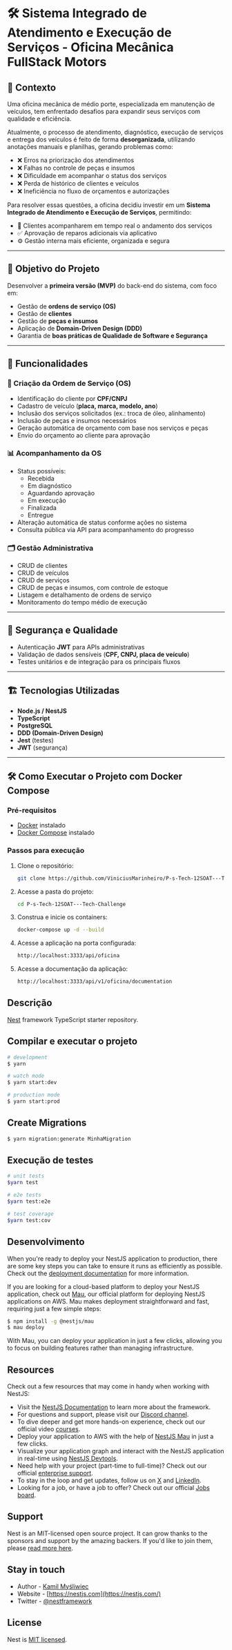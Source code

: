 # 🛠️ Sistema Integrado de Atendimento e Execução de Serviços - Oficina Mecânica FullStack Motors

## 📌 Contexto

Uma oficina mecânica de médio porte, especializada em manutenção de veículos, tem enfrentado desafios para expandir seus serviços com qualidade e eficiência.

Atualmente, o processo de atendimento, diagnóstico, execução de serviços e entrega dos veículos é feito de forma **desorganizada**, utilizando anotações manuais e planilhas, gerando problemas como:

- ❌ Erros na priorização dos atendimentos
- ❌ Falhas no controle de peças e insumos
- ❌ Dificuldade em acompanhar o status dos serviços
- ❌ Perda de histórico de clientes e veículos
- ❌ Ineficiência no fluxo de orçamentos e autorizações

Para resolver essas questões, a oficina decidiu investir em um **Sistema Integrado de Atendimento e Execução de Serviços**, permitindo:

- 📲 Clientes acompanharem em tempo real o andamento dos serviços
- ✅ Aprovação de reparos adicionais via aplicativo
- ⚙️ Gestão interna mais eficiente, organizada e segura

---

## 🎯 Objetivo do Projeto

Desenvolver a **primeira versão (MVP)** do back-end do sistema, com foco em:

- Gestão de **ordens de serviço (OS)**
- Gestão de **clientes**
- Gestão de **peças e insumos**
- Aplicação de **Domain-Driven Design (DDD)**
- Garantia de **boas práticas de Qualidade de Software e Segurança**

---

## 🚀 Funcionalidades

### 📄 Criação da Ordem de Serviço (OS)

- Identificação do cliente por **CPF/CNPJ**
- Cadastro de veículo (**placa, marca, modelo, ano**)
- Inclusão dos serviços solicitados (ex.: troca de óleo, alinhamento)
- Inclusão de peças e insumos necessários
- Geração automática de orçamento com base nos serviços e peças
- Envio do orçamento ao cliente para aprovação

### 📊 Acompanhamento da OS

- Status possíveis:
  - Recebida
  - Em diagnóstico
  - Aguardando aprovação
  - Em execução
  - Finalizada
  - Entregue
- Alteração automática de status conforme ações no sistema
- Consulta pública via API para acompanhamento do progresso

### 🗂️ Gestão Administrativa

- CRUD de clientes
- CRUD de veículos
- CRUD de serviços
- CRUD de peças e insumos, com controle de estoque
- Listagem e detalhamento de ordens de serviço
- Monitoramento do tempo médio de execução

---

## 🔐 Segurança e Qualidade

- Autenticação **JWT** para APIs administrativas
- Validação de dados sensíveis (**CPF, CNPJ, placa de veículo**)
- Testes unitários e de integração para os principais fluxos

---

## 🏗️ Tecnologias Utilizadas

- **Node.js / NestJS**
- **TypeScript**
- **PostgreSQL**
- **DDD (Domain-Driven Design)**
- **Jest** (testes)
- **JWT** (segurança)

---

## 🛠️ Como Executar o Projeto com Docker Compose

### Pré-requisitos

- [Docker](https://www.docker.com/) instalado
- [Docker Compose](https://docs.docker.com/compose/) instalado

### Passos para execução

1. Clone o repositório:

   ```bash
   git clone https://github.com/ViniciusMarinheiro/P-s-Tech-12SOAT---Tech-Challenge.git

   ```

2. Acesse a pasta do projeto:
   ```bash
   cd P-s-Tech-12SOAT---Tech-Challenge
   ```
3. Construa e inicie os containers:

   ```bash
   docker-compose up -d --build

   ```

4. Acesse a aplicação na porta configurada:

   ```bash
   http://localhost:3333/api/oficina

   ```

5. Acesse a documentação da aplicação:
   ```bash
   http://localhost:3333/api/v1/oficina/documentation
   ```

## Descrição

[Nest](https://github.com/nestjs/nest) framework TypeScript starter repository.

## Compilar e executar o projeto

```bash
# development
$ yarn

# watch mode
$ yarn start:dev

# production mode
$ yarn start:prod
```

## Create Migrations

```bash
$ yarn migration:generate MinhaMigration
```

## Execução de testes

```bash
# unit tests
$yarn test

# e2e tests
$yarn test:e2e

# test coverage
$yarn test:cov
```

## Desenvolvimento

When you're ready to deploy your NestJS application to production, there are some key steps you can take to ensure it runs as efficiently as possible. Check out the [deployment documentation](https://docs.nestjs.com/deployment) for more information.

If you are looking for a cloud-based platform to deploy your NestJS application, check out [Mau](https://mau.nestjs.com), our official platform for deploying NestJS applications on AWS. Mau makes deployment straightforward and fast, requiring just a few simple steps:

```bash
$ npm install -g @nestjs/mau
$ mau deploy
```

With Mau, you can deploy your application in just a few clicks, allowing you to focus on building features rather than managing infrastructure.

## Resources

Check out a few resources that may come in handy when working with NestJS:

- Visit the [NestJS Documentation](https://docs.nestjs.com) to learn more about the framework.
- For questions and support, please visit our [Discord channel](https://discord.gg/G7Qnnhy).
- To dive deeper and get more hands-on experience, check out our official video [courses](https://courses.nestjs.com/).
- Deploy your application to AWS with the help of [NestJS Mau](https://mau.nestjs.com) in just a few clicks.
- Visualize your application graph and interact with the NestJS application in real-time using [NestJS Devtools](https://devtools.nestjs.com).
- Need help with your project (part-time to full-time)? Check out our official [enterprise support](https://enterprise.nestjs.com).
- To stay in the loop and get updates, follow us on [X](https://x.com/nestframework) and [LinkedIn](https://linkedin.com/company/nestjs).
- Looking for a job, or have a job to offer? Check out our official [Jobs board](https://jobs.nestjs.com).

## Support

Nest is an MIT-licensed open source project. It can grow thanks to the sponsors and support by the amazing backers. If you'd like to join them, please [read more here](https://docs.nestjs.com/support).

## Stay in touch

- Author - [Kamil Myśliwiec](https://twitter.com/kammysliwiec)
- Website - [https://nestjs.com](https://nestjs.com/)
- Twitter - [@nestframework](https://twitter.com/nestframework)

## License

Nest is [MIT licensed](https://github.com/nestjs/nest/blob/master/LICENSE).
